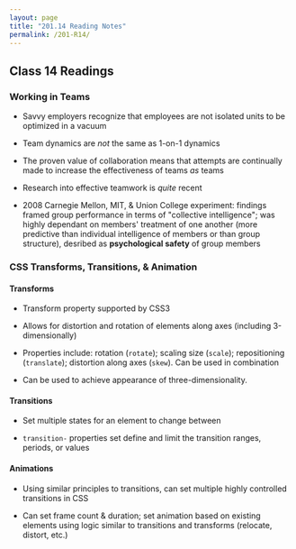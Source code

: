 ```yaml
---
layout: page
title: "201.14 Reading Notes"
permalink: /201-R14/
---
```


## Class 14 Readings

### Working in Teams

* Savvy employers recognize that employees are not isolated units to be optimized in a vacuum

* Team dynamics are *not* the same as 1-on-1 dynamics

* The proven value of collaboration means that attempts are continually made to increase the effectiveness of teams *as* teams

* Research into effective teamwork is *quite* recent

* 2008 Carnegie Mellon, MIT, & Union College experiment: findings framed group performance in terms of "collective intelligence"; was highly dependant on members' treatment of one another (more predictive than individual intelligence of members or than group structure), desribed as **psychological safety** of group members

### CSS Transforms, Transitions, & Animation

#### Transforms

* Transform property supported by CSS3

* Allows for distortion and rotation of elements along axes (including 3-dimensionally)

* Properties include: rotation (`rotate`); scaling size (`scale`); repositioning (`translate`); distortion along axes (`skew`). Can be used in combination

* Can be used to achieve appearance of three-dimensionality.

#### Transitions

* Set multiple states for an element to change between

* `transition-` properties set define and limit the transition ranges, periods, or values

#### Animations

* Using similar principles to transitions, can set multiple highly controlled transitions in CSS

* Can set frame count & duration; set animation based on existing elements using logic similar to transitions and transforms (relocate, distort, etc.)

